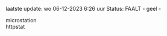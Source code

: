 laatste update: 
wo 06-12-2023  6:26   uur 
Status: FAALT - geel - 
<div class="service Y">microstation</div><div class="service G">httpstat</div>